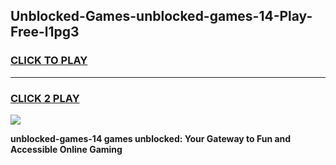 
## Unblocked-Games-unblocked-games-14-Play-Free-l1pg3
<h3>
<a href="https://premium76.site?title=unblocked-games-14&ref=15A">CLICK TO PLAY</a></h3>
<hr>

<h3>
<a href="https://premium76.site?title=unblocked-games-14&ref=15A">CLICK 2 PLAY</a>
  
</h3>

<a href="https://premium76.site?title=unblocked-games-14&ref=15A"><img src="https://clearcache.store/games.png"></a>


**unblocked-games-14 games unblocked: Your Gateway to Fun and Accessible Online Gaming**
